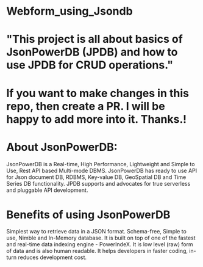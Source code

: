 # Webform_using_Jsondb


# "This project is all about basics of JsonPowerDB (JPDB) and how to use JPDB for CRUD operations."
# If you want to make changes in this repo, then create a PR. I will be happy to add more into it. Thanks.!
# About JsonPowerDB:
   JsonPowerDB is a Real-time, High Performance, Lightweight and Simple to Use, Rest API based Multi-mode DBMS. JsonPowerDB has ready to use API for Json document DB, RDBMS, Key-value DB, GeoSpatial DB and Time Series DB functionality. JPDB supports and advocates for true serverless and pluggable API development.
# Benefits of using JsonPowerDB
Simplest way to retrieve data in a JSON format.
Schema-free, Simple to use, Nimble and In-Memory database.
It is built on top of one of the fastest and real-time data indexing engine - PowerIndeX.
It is low level (raw) form of data and is also human readable.
It helps developers in faster coding, in-turn reduces development cost.
